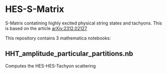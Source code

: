 # HES-S-Matrix
S-Matrix contatining highly excited physical string states and tachyons. This is based on the article [arXiv:2312.02127](https://arxiv.org/abs/2312.02127)

This repository contains 3 mathematica notebooks:

## HHT_amplitude_particular_partitions.nb
Computes the HES-HES-Tachyon scattering 
